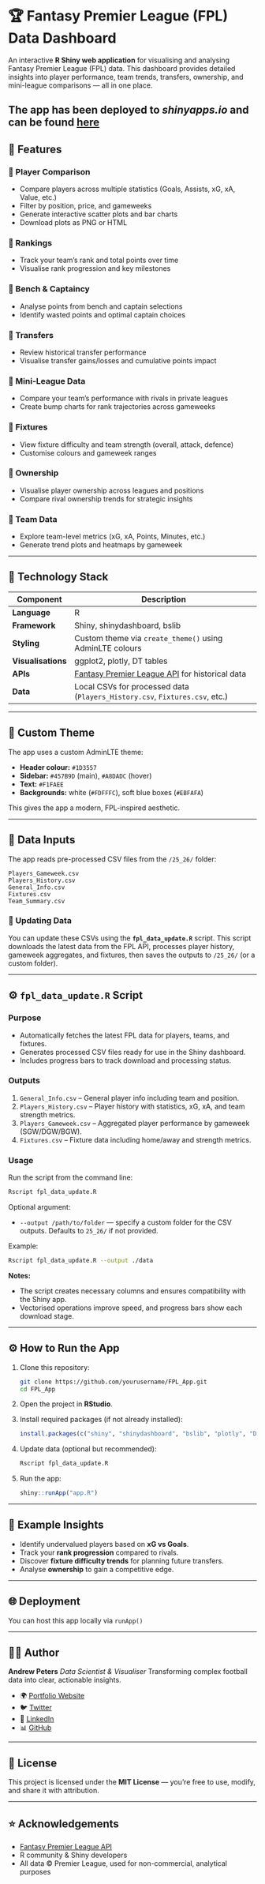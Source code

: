 # 🏆 Fantasy Premier League (FPL) Data Dashboard

An interactive **R Shiny web application** for visualising and analysing Fantasy Premier League (FPL) data.
This dashboard provides detailed insights into player performance, team trends, transfers, ownership, and mini-league comparisons — all in one place.

The app has been deployed to *shinyapps.io* and can be found [here](https://andypetes.shinyapps.io/Test_Mobile/)
---

## 🚀 Features

### 🔹 Player Comparison

* Compare players across multiple statistics (Goals, Assists, xG, xA, Value, etc.)
* Filter by position, price, and gameweeks
* Generate interactive scatter plots and bar charts
* Download plots as PNG or HTML

### 🔹 Rankings

* Track your team’s rank and total points over time
* Visualise rank progression and key milestones

### 🔹 Bench & Captaincy

* Analyse points from bench and captain selections
* Identify wasted points and optimal captain choices

### 🔹 Transfers

* Review historical transfer performance
* Visualise transfer gains/losses and cumulative points impact

### 🔹 Mini-League Data

* Compare your team’s performance with rivals in private leagues
* Create bump charts for rank trajectories across gameweeks

### 🔹 Fixtures

* View fixture difficulty and team strength (overall, attack, defence)
* Customise colours and gameweek ranges

### 🔹 Ownership

* Visualise player ownership across leagues and positions
* Compare rival ownership trends for strategic insights

### 🔹 Team Data

* Explore team-level metrics (xG, xA, Points, Minutes, etc.)
* Generate trend plots and heatmaps by gameweek

---

## 🧩 Technology Stack

| Component          | Description                                                                              |
| ------------------ | ---------------------------------------------------------------------------------------- |
| **Language**       | R                                                                                        |
| **Framework**      | Shiny, shinydashboard, bslib                                                             |
| **Styling**        | Custom theme via `create_theme()` using AdminLTE colours                                 |
| **Visualisations** | ggplot2, plotly, DT tables                                                               |
| **APIs**           | [Fantasy Premier League API](https://fantasy.premierleague.com/api/) for historical data |
| **Data**           | Local CSVs for processed data (`Players_History.csv`, `Fixtures.csv`, etc.)              |

---

## 🎨 Custom Theme

The app uses a custom AdminLTE theme:

* **Header colour:** `#1D3557`
* **Sidebar:** `#457B9D` (main), `#A8DADC` (hover)
* **Text:** `#F1FAEE`
* **Backgrounds:** white (`#FDFFFC`), soft blue boxes (`#EBFAFA`)

This gives the app a modern, FPL-inspired aesthetic.

---

## 📂 Data Inputs

The app reads pre-processed CSV files from the `/25_26/` folder:

```
Players_Gameweek.csv  
Players_History.csv  
General_Info.csv  
Fixtures.csv  
Team_Summary.csv
```

### 🔄 Updating Data

You can update these CSVs using the **`fpl_data_update.R`** script. This script downloads the latest data from the FPL API, processes player history, gameweek aggregates, and fixtures, then saves the outputs to `/25_26/` (or a custom folder).

---

## ⚙️ `fpl_data_update.R` Script

### Purpose

* Automatically fetches the latest FPL data for players, teams, and fixtures.
* Generates processed CSV files ready for use in the Shiny dashboard.
* Includes progress bars to track download and processing status.

### Outputs

1. `General_Info.csv` – General player info including team and position.
2. `Players_History.csv` – Player history with statistics, xG, xA, and team strength metrics.
3. `Players_Gameweek.csv` – Aggregated player performance by gameweek (SGW/DGW/BGW).
4. `Fixtures.csv` – Fixture data including home/away and strength metrics.

### Usage

Run the script from the command line:

```bash
Rscript fpl_data_update.R
```

Optional argument:

* `--output /path/to/folder` — specify a custom folder for the CSV outputs.
  Defaults to `25_26/` if not provided.

Example:

```bash
Rscript fpl_data_update.R --output ./data
```

**Notes:**

* The script creates necessary columns and ensures compatibility with the Shiny app.
* Vectorised operations improve speed, and progress bars show each download stage.

---

## ⚙️ How to Run the App

1. Clone this repository:

   ```bash
   git clone https://github.com/yourusername/FPL_App.git
   cd FPL_App
   ```

2. Open the project in **RStudio**.

3. Install required packages (if not already installed):

   ```r
   install.packages(c("shiny", "shinydashboard", "bslib", "plotly", "DT", "httr", "jsonlite", "dplyr", "tidyr"))
   ```

4. Update data (optional but recommended):

   ```bash
   Rscript fpl_data_update.R
   ```

5. Run the app:

   ```r
   shiny::runApp("app.R")
   ```

---

## 🧠 Example Insights

* Identify undervalued players based on **xG vs Goals**.
* Track your **rank progression** compared to rivals.
* Discover **fixture difficulty trends** for planning future transfers.
* Analyse **ownership** to gain a competitive edge.

---

## 🌐 Deployment

You can host this app locally via `runApp()`

---

## 👨‍💻 Author

**Andrew Peters**
*Data Scientist & Visualiser*
Transforming complex football data into clear, actionable insights.

* 🌍 [Portfolio Website](https://andypetes94.github.io/portfolio-andrewpeters/)
* 🐦 [Twitter](https://x.com/data_vizard_)
* 💼 [LinkedIn](http://linkedin.com/in/andrew-peters-phd-70b58292)
* 📊 [GitHub](https://github.com/andypetes94)

---

## 📜 License

This project is licensed under the **MIT License** — you’re free to use, modify, and share it with attribution.

---

## ⭐ Acknowledgements

* [Fantasy Premier League API](https://fantasy.premierleague.com/)
* R community & Shiny developers
* All data © Premier League, used for non-commercial, analytical purposes